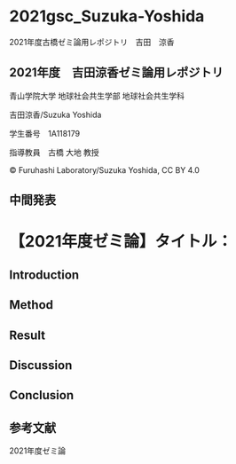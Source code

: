 # 2021gsc_Suzuka-Yoshida
2021年度古橋ゼミ論用レポジトリ　吉田　涼香

## 2021年度　吉田涼香ゼミ論用レポジトリ

青山学院大学 地球社会共生学部 地球社会共生学科

吉田涼香/Suzuka Yoshida

学生番号　1A118179

指導教員　古橋 大地 教授

© Furuhashi Laboratory/Suzuka Yoshida, CC BY 4.0

## 中間発表


# 【2021年度ゼミ論】タイトル：

## Introduction

## Method
 
## Result

## Discussion

## Conclusion

## 参考文献

2021年度ゼミ論

